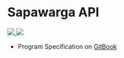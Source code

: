 # Sapawarga API

<a href="https://codeclimate.com/github/jabardigitalservice/sapawarga-app" alt="Maintainability">
    <img src="https://img.shields.io/codeclimate/maintainability/jabardigitalservice/sapawarga-app" />
</a>

<a href="https://codeclimate.com/github/jabardigitalservice/sapawarga-app" alt="Test Coverage">
    <img src="https://img.shields.io/codeclimate/coverage-letter/jabardigitalservice/sapawarga-app" />
</a>


- Program Specification on [GitBook](https://jabardigitalservice.gitbook.io/sapawarga)